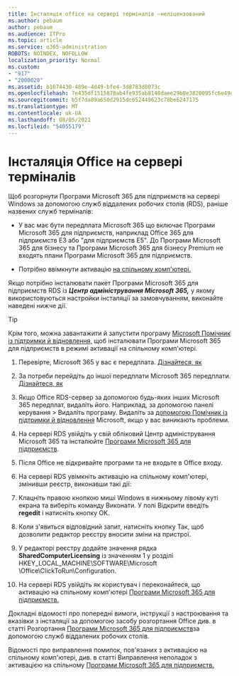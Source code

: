 ```yaml
---
title: Інсталяція office на сервері терміналів –неліцензований
ms.author: pebaum
author: pebaum
ms.audience: ITPro
ms.topic: article
ms.service: o365-administration
ROBOTS: NOINDEX, NOFOLLOW
localization_priority: Normal
ms.custom:
- "917"
- "2000020"
ms.assetid: b1074430-489e-4d49-bfe4-3d8783d8073c
ms.openlocfilehash: 7e435df1515878ab4fe935ab8148daee29b8e3820095fc6e49db45de4c6279db
ms.sourcegitcommit: b5f7da89a650d2915dc652449623c78be6247175
ms.translationtype: MT
ms.contentlocale: uk-UA
ms.lasthandoff: 08/05/2021
ms.locfileid: "54055179"
---
```

# <a name="installing-office-on-a-terminal-server"></a>Інсталяція Office на сервері терміналів

Щоб розгорнути Програми Microsoft 365 для підприємств на сервері Windows за допомогою служб віддалених робочих столів (RDS), раніше назвених служб терміналів:
  
- У вас має бути передплата Microsoft 365 що включає Програми Microsoft 365 для підприємств, наприклад Office 365 для підприємств E3 або "для підприємств E5". До Програми Microsoft 365 для бізнесу та Програми Microsoft 365 для бізнесу Premium не входять плани Програми Microsoft 365 для підприємств.

- Потрібно ввімкнути активацію [на спільному комп'ютері.](https://docs.microsoft.com/DeployOffice/overview-shared-computer-activation)

Якщо потрібно інсталювати пакет Програми Microsoft 365 для підприємств RDS із ***Центр адміністрування Microsoft 365,*** у якому використовуються настройки інсталяції за замовчуванням, виконайте наведені нижче дії.

> [!TIP]
> Крім того, можна завантажити й запустити програму [Microsoft Помічник із підтримки й відновлення,](https://aka.ms/SaRA_OfficeSCA_M365Portal) щоб інсталювати Програми Microsoft 365 для підприємств в режимі активації на спільному комп'ютері.
  
1. Перевірте, Microsoft 365 у вас є передплата. [Дізнайтеся, як](https://docs.microsoft.com/microsoft-365/admin/admin-overview/what-subscription-do-i-have)

2. За потреби перейдіть до іншої передплати Microsoft 365 передплати. [Дізнайтеся, як](https://docs.microsoft.com/microsoft-365/commerce/subscriptions/switch-to-a-different-plan)

3. Якщо Office RDS-сервер за допомогою будь-яких інших Microsoft 365 передплат, видаліть його. Наприклад, за допомогою панелі керування \> Видаліть програму. Видаліть за [допомогою Помічник із підтримки й відновлення](https://aka.ms/SARA-OfficeUninstall-Alchemy) Microsoft, якщо у вас виникають проблеми.

4. На сервері RDS увійдіть у свій обліковий Центр адміністрування Microsoft 365 та інсталюйте [Програми Microsoft 365 для підприємств](https://portal.office.com/OLS/MySoftware.aspx).

5. Після Office не відкривайте  програми та не входьте в Office входу.

6. На сервері RDS увімкніть активацію на спільному комп'ютері, змінивши реєстр, виконавши такі дії:

1. Клацніть правою кнопкою миші Windows в нижньому лівому куті екрана та виберіть команду Виконати. У полі Відкрити введіть **regedit** і натисніть кнопку OK.

2. Коли з'явиться відповідний запит, натисніть кнопку Так, щоб дозволити редактор реєстру вносити зміни на пристрої.

3. У редакторі реєстру додайте значення рядка **SharedComputerLicensing** із значенням 1 у розділі HKEY_LOCAL_MACHINE\SOFTWARE\Microsoft \Office\ClickToRun\Configuration.

7. На сервері RDS увійдіть як користувач і переконайтеся, що активацію на спільному комп'ютері [Програми Microsoft 365 для підприємств.](https://docs.microsoft.com/DeployOffice/troubleshoot-shared-computer-activation#verify-that-activation-for-microsoft-365-apps-succeeded) 

Докладні відомості про попередні вимоги, інструкції з настроювання та вказівки з інсталяції за допомогою засобу розгортання Office див. в статті Розгортання [Програми Microsoft 365 для підприємств](https://docs.microsoft.com/DeployOffice/deploy-microsoft-365-apps-remote-desktop-services)за допомогою служб віддалених робочих столів.
  
Відомості про виправлення помилок, пов'язаних з активацією на спільному комп'ютері, див. в статті Виправлення неполадок з активацією на спільному [Програми Microsoft 365 для підприємств.](https://docs.microsoft.com/DeployOffice/troubleshoot-shared-computer-activation)
  